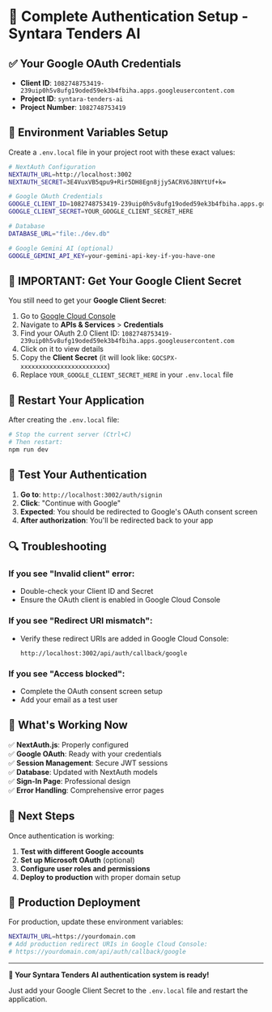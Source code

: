 # 🔐 Complete Authentication Setup - Syntara Tenders AI

## ✅ Your Google OAuth Credentials
- **Client ID**: `1082748753419-239uip0h5v8ufg19oded59ek3b4fbiha.apps.googleusercontent.com`
- **Project ID**: `syntara-tenders-ai`
- **Project Number**: `1082748753419`

## 🔧 Environment Variables Setup

Create a `.env.local` file in your project root with these exact values:

```bash
# NextAuth Configuration
NEXTAUTH_URL=http://localhost:3002
NEXTAUTH_SECRET=3E4VuxVB5qpu9+Rir5DH8Egn8jjy5ACRV6J8NYtUf+k=

# Google OAuth Credentials
GOOGLE_CLIENT_ID=1082748753419-239uip0h5v8ufg19oded59ek3b4fbiha.apps.googleusercontent.com
GOOGLE_CLIENT_SECRET=YOUR_GOOGLE_CLIENT_SECRET_HERE

# Database
DATABASE_URL="file:./dev.db"

# Google Gemini AI (optional)
GOOGLE_GEMINI_API_KEY=your-gemini-api-key-if-you-have-one
```

## 🚨 IMPORTANT: Get Your Google Client Secret

You still need to get your **Google Client Secret**:

1. Go to [Google Cloud Console](https://console.cloud.google.com/welcome?project=syntara-tenders-ai)
2. Navigate to **APIs & Services** > **Credentials**
3. Find your OAuth 2.0 Client ID: `1082748753419-239uip0h5v8ufg19oded59ek3b4fbiha.apps.googleusercontent.com`
4. Click on it to view details
5. Copy the **Client Secret** (it will look like: `GOCSPX-xxxxxxxxxxxxxxxxxxxxxxxx`)
6. Replace `YOUR_GOOGLE_CLIENT_SECRET_HERE` in your `.env.local` file

## 🔄 Restart Your Application

After creating the `.env.local` file:

```bash
# Stop the current server (Ctrl+C)
# Then restart:
npm run dev
```

## 🧪 Test Your Authentication

1. **Go to**: `http://localhost:3002/auth/signin`
2. **Click**: "Continue with Google"
3. **Expected**: You should be redirected to Google's OAuth consent screen
4. **After authorization**: You'll be redirected back to your app

## 🔍 Troubleshooting

### If you see "Invalid client" error:
- Double-check your Client ID and Secret
- Ensure the OAuth client is enabled in Google Cloud Console

### If you see "Redirect URI mismatch":
- Verify these redirect URIs are added in Google Cloud Console:
  ```
  http://localhost:3002/api/auth/callback/google
  ```

### If you see "Access blocked":
- Complete the OAuth consent screen setup
- Add your email as a test user

## 🎯 What's Working Now

✅ **NextAuth.js**: Properly configured  
✅ **Google OAuth**: Ready with your credentials  
✅ **Session Management**: Secure JWT sessions  
✅ **Database**: Updated with NextAuth models  
✅ **Sign-In Page**: Professional design  
✅ **Error Handling**: Comprehensive error pages  

## 🚀 Next Steps

Once authentication is working:

1. **Test with different Google accounts**
2. **Set up Microsoft OAuth** (optional)
3. **Configure user roles and permissions**
4. **Deploy to production** with proper domain setup

## 📱 Production Deployment

For production, update these environment variables:

```bash
NEXTAUTH_URL=https://yourdomain.com
# Add production redirect URIs in Google Cloud Console:
# https://yourdomain.com/api/auth/callback/google
```

---

**🎉 Your Syntara Tenders AI authentication system is ready!**

Just add your Google Client Secret to the `.env.local` file and restart the application.
